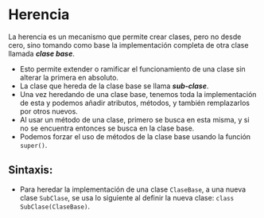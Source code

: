 Herencia
==========

La herencia es un mecanismo que permite crear clases, pero no desde cero, sino tomando como base la implementación completa de otra clase llamada ***clase base***.
* Esto permite extender o ramificar el funcionamiento de una clase sin alterar la primera en absoluto.
* La clase que hereda de la clase base se llama ***sub-clase***.
* Una vez heredando de una clase base, tenemos toda la implementación de esta y podemos añadir atributos, métodos, y también remplazarlos por otros nuevos.
* Al usar un método de una clase, primero se busca en esta misma, y si no se encuentra entonces se busca en la clase base.
* Podemos forzar el uso de métodos de la clase base usando la función `super()`.

Sintaxis:
----------

* Para heredar la implementación de una clase `ClaseBase`, a una nueva clase `SubClase`, se usa lo siguiente al definir la nueva clase: `class SubClase(ClaseBase)`.
